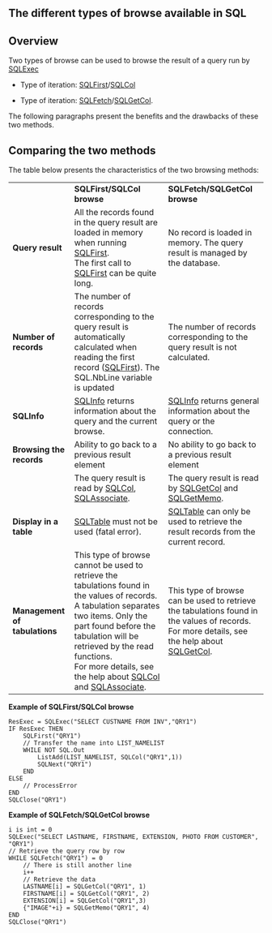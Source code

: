 
## The different types of browse available in SQL
			



<a name="NOTE1"></a>
<a name="NOTE1_1"></a>


## Overview
<a name="overview_ELTTEXTE000188"></a>
Two types of browse can be used to browse the result of a query run by [SQLExec](../WDLang4/3072007.md)

- Type of iteration: [SQLFirst](../WDLang4/3072017.md)/[SQLCol](../WDLang4/3072018.md)

- Type of iteration: [SQLFetch](../WDLang4/3072011.md)/[SQLGetCol](../WDLang4/3072019.md).




The following paragraphs present the benefits and the drawbacks of these two methods.

<a name="NOTE2"></a>
<a name="NOTE2_1"></a>


## Comparing the two methods
<a name="comparing_the_two_methods_ELTTEXTE000212"></a>
The table below presents the characteristics of the two browsing methods:


|   |   |   |
| --- | --- | --- |
|   | **SQLFirst/SQLCol browse** | **SQLFetch/SQLGetCol browse** |
| **Query result** | All the records found in the query result are loaded in memory when running [SQLFirst](../WDLang4/3072017.md).<br>The first call to [SQLFirst](../WDLang4/3072017.md) can be quite long. | No record is loaded in memory. The query result is managed by the database. |
| **Number of records** | The number of records corresponding to the query result is automatically calculated when reading the first record ([SQLFirst](../WDLang4/3072017.md)). The SQL.NbLine variable is updated | The number of records corresponding to the query result is not calculated. |
| **SQLInfo** | [SQLInfo](../WDLang4/3072028.md) returns information about the query and the current browse. | [SQLInfo](../WDLang4/3072028.md) returns general information about the query or the connection. |
| **Browsing the records** | Ability to go back to a previous result element | No ability to go back to a previous result element |
|   | The query result is read by [SQLCol](../WDLang4/3072018.md), [SQLAssociate](../WDLang4/3072004.md). | The query result is read by [SQLGetCol](../WDLang4/3072019.md) and [SQLGetMemo](../WDLang4/3072020.md). |
| **Display in a table** | [SQLTable](../WDLang4/3072031.md) must not be used (fatal error). | [SQLTable](../WDLang4/3072031.md) can only be used to retrieve the result records from the current record. |
| **Management of tabulations** | This type of browse cannot be used to retrieve the tabulations found in the values of records. A tabulation separates two items. Only the part found before the tabulation will be retrieved by the read functions. <br>For more details, see the help about [SQLCol](../WDLang4/3072018.md) and [SQLAssociate](../WDLang4/3072004.md). | This type of browse can be used to retrieve the tabulations found in the values of records.<br>For more details, see the help about [SQLGetCol](../WDLang4/3072019.md). |



**Example of SQLFirst/SQLCol browse**


```wl
ResExec = SQLExec("SELECT CUSTNAME FROM INV","QRY1")
IF ResExec THEN 
	SQLFirst("QRY1") 
	// Transfer the name into LIST_NAMELIST
	WHILE NOT SQL.Out
		ListAdd(LIST_NAMELIST, SQLCol("QRY1",1))
		SQLNext("QRY1")
	END
ELSE
	// ProcessError
END
SQLClose("QRY1")
```


**Example of SQLFetch/SQLGetCol browse**


```wl
i is int = 0
SQLExec("SELECT LASTNAME, FIRSTNAME, EXTENSION, PHOTO FROM CUSTOMER", "QRY1")
// Retrieve the query row by row
WHILE SQLFetch("QRY1") = 0 
	// There is still another line
	i++
	// Retrieve the data
	LASTNAME[i] = SQLGetCol("QRY1", 1)
	FIRSTNAME[i] = SQLGetCol("QRY1", 2)
	EXTENSION[i] = SQLGetCol("QRY1",3)
	{"IMAGE"+i} = SQLGetMemo("QRY1", 4)
END
SQLClose("QRY1")
```




